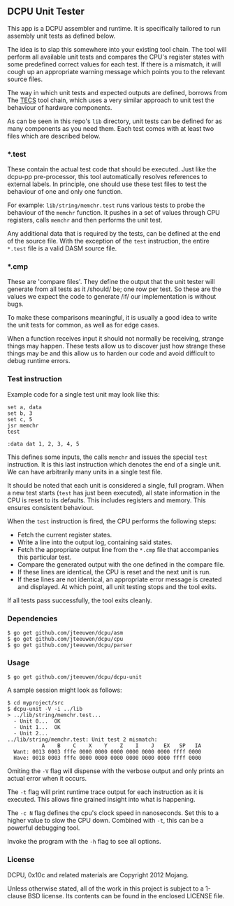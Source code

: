 ## DCPU Unit Tester

This app is a DCPU assembler and runtime.  It is specifically tailored
to run assembly unit tests as defined below.

The idea is to slap this somewhere into your existing tool chain.
The tool will perform all available unit tests and compares the
CPU's register states with some predefined correct values for each
test. If there is a mismatch, it will cough up an appropriate
warning message which points you to the relevant source files.

The way in which unit tests and expected outputs are defined,
borrows from The [TECS][1] tool chain, which uses a very similar
approach to unit test the behaviour of hardware components.

[1]: http://www1.idc.ac.il/tecs/

As can be seen in this repo's `lib` directory, unit tests can
be defined for as many components as you need them. Each test comes
with at least two files which are described below.

### *.test

These contain the actual test code that should be executed. Just like
the dcpu-pp pre-processor, this tool automatically resolves references to
external labels. In principle, one should use these test files to test
the behaviour of one and only one function.

For example: `lib/string/memchr.test` runs various tests to
probe the behaviour of the `memchr` function. It pushes in a set of
values through CPU registers, calls `memchr` and then performs the unit test.

Any additional data that is required by the tests, can be defined
at the end of the source file. With the exception of the `test` instruction,
the entire `*.test` file is a valid DASM source file.

### *.cmp

These are 'compare files'. They define the output that the unit tester
will generate from all tests as it /should/ be; one row per test.
So these are the values we expect the code to generate /if/ our implementation
is without bugs.

To make these comparisons meaningful, it is usually a good idea to write
the unit tests for common, as well as for edge cases.

When a function receives input it should not normally be receiving,
strange things may happen. These tests allow us to discover just how
strange these things may be and this allow us to harden our code and
avoid difficult to debug runtime errors.


### Test instruction

Example code for a single test unit may look like this:

	set a, data
	set b, 3
	set c, 5
	jsr memchr
	test
    
    :data dat 1, 2, 3, 4, 5

This defines some inputs, the calls `memchr` and issues the special `test`
instruction. It is this last instruction which denotes the end of a single
unit. We can have arbitrarily many units in a single test file.

It should be noted that each unit is considered a single, full program.
When a new test starts (`test` has just been executed), all state information
in the CPU is reset to its defaults. This includes registers and memory.
This ensures consistent behaviour.

When the `test` instruction is fired, the CPU performs the following steps:

* Fetch the current register states.
* Write a line into the output log, containing said states.
* Fetch the appropriate output line from the `*.cmp` file that accompanies
  this particular test.
* Compare the generated output with the one defined in the compare file.
* If these lines are identical, the CPU is reset and the next unit is run.
* If these lines are not identical, an appropriate error message is created
  and displayed. At which point, all unit testing stops and the tool exits.

If all tests pass successfully, the tool exits cleanly.

### Dependencies

    $ go get github.com/jteeuwen/dcpu/asm
    $ go get github.com/jteeuwen/dcpu/cpu
    $ go get github.com/jteeuwen/dcpu/parser

### Usage

    $ go get github.com/jteeuwen/dcpu/dcpu-unit

A sample session might look as follows:

    $ cd myproject/src
	$ dcpu-unit -V -i ../lib
	> ../lib/string/memchr.test...
	  - Unit 0...  OK
	  - Unit 1...  OK
	  - Unit 2...
	../lib/string/memchr.test: Unit test 2 mismatch:
		       A    B    C    X    Y    Z    I    J   EX   SP   IA
	  Want: 0013 0003 fffe 0000 0000 0000 0000 0000 0000 ffff 0000
	  Have: 0018 0003 fffe 0000 0000 0000 0000 0000 0000 ffff 0000

Omiting the `-V` flag will dispense with the verbose output and only
prints an actual error when it occurs.

The `-t` flag will print runtime trace output for each instruction
as it is executed. This allows fine grained insight into what is happening.

The `-c N` flag defines the cpu's clock speed in nanoseconds.
Set this to a higher value to slow the CPU down. Combined with `-t`, this
can be a powerful debugging tool.

Invoke the program with the `-h` flag to see all options.

### License

DCPU, 0x10c and related materials are Copyright 2012 Mojang.

Unless otherwise stated, all of the work in this project is subject to a
1-clause BSD license. Its contents can be found in the enclosed LICENSE file.
